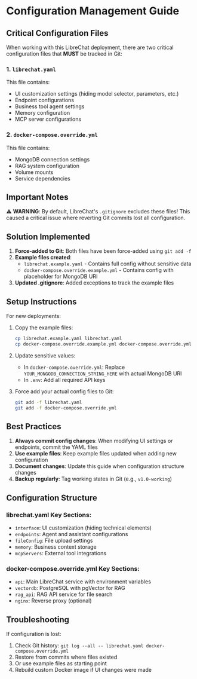 # Configuration Management Guide

## Critical Configuration Files

When working with this LibreChat deployment, there are two critical configuration files that **MUST** be tracked in Git:

### 1. `librechat.yaml`
This file contains:
- UI customization settings (hiding model selector, parameters, etc.)
- Endpoint configurations
- Business tool agent settings
- Memory configuration
- MCP server configurations

### 2. `docker-compose.override.yml`
This file contains:
- MongoDB connection settings
- RAG system configuration
- Volume mounts
- Service dependencies

## Important Notes

⚠️ **WARNING**: By default, LibreChat's `.gitignore` excludes these files! This caused a critical issue where reverting Git commits lost all configuration.

## Solution Implemented

1. **Force-added to Git**: Both files have been force-added using `git add -f`
2. **Example files created**: 
   - `librechat.example.yaml` - Contains full config without sensitive data
   - `docker-compose.override.example.yml` - Contains config with placeholder for MongoDB URI
3. **Updated .gitignore**: Added exceptions to track the example files

## Setup Instructions

For new deployments:

1. Copy the example files:
   ```bash
   cp librechat.example.yaml librechat.yaml
   cp docker-compose.override.example.yml docker-compose.override.yml
   ```

2. Update sensitive values:
   - In `docker-compose.override.yml`: Replace `YOUR_MONGODB_CONNECTION_STRING_HERE` with actual MongoDB URI
   - In `.env`: Add all required API keys

3. Force add your actual config files to Git:
   ```bash
   git add -f librechat.yaml
   git add -f docker-compose.override.yml
   ```

## Best Practices

1. **Always commit config changes**: When modifying UI settings or endpoints, commit the YAML files
2. **Use example files**: Keep example files updated when adding new configuration
3. **Document changes**: Update this guide when configuration structure changes
4. **Backup regularly**: Tag working states in Git (e.g., `v1.0-working`)

## Configuration Structure

### librechat.yaml Key Sections:
- `interface`: UI customization (hiding technical elements)
- `endpoints`: Agent and assistant configurations
- `fileConfig`: File upload settings
- `memory`: Business context storage
- `mcpServers`: External tool integrations

### docker-compose.override.yml Key Sections:
- `api`: Main LibreChat service with environment variables
- `vectordb`: PostgreSQL with pgVector for RAG
- `rag_api`: RAG API service for file search
- `nginx`: Reverse proxy (optional)

## Troubleshooting

If configuration is lost:
1. Check Git history: `git log --all -- librechat.yaml docker-compose.override.yml`
2. Restore from commits where files existed
3. Or use example files as starting point
4. Rebuild custom Docker image if UI changes were made